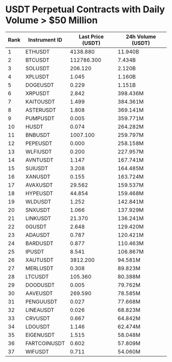 # USDT Perpetual Contracts with Daily Volume > $50 Million

| Rank | Instrument ID | Last Price (USDT) | 24h Volume (USDT) |
|------|---------------|-------------------|-------------------|
| 1 | ETHUSDT | 4138.880 | 11.940B |
| 2 | BTCUSDT | 112786.300 | 7.434B |
| 3 | SOLUSDT | 206.120 | 2.120B |
| 4 | XPLUSDT | 1.045 | 1.160B |
| 5 | DOGEUSDT | 0.229 | 1.151B |
| 6 | XRPUSDT | 2.842 | 398.436M |
| 7 | KAITOUSDT | 1.499 | 384.361M |
| 8 | ASTERUSDT | 1.808 | 369.141M |
| 9 | PUMPUSDT | 0.005 | 359.771M |
| 10 | HUSDT | 0.074 | 264.282M |
| 11 | BNBUSDT | 1007.100 | 259.797M |
| 12 | PEPEUSDT | 0.000 | 258.158M |
| 13 | WLFIUSDT | 0.200 | 227.957M |
| 14 | AVNTUSDT | 1.147 | 167.741M |
| 15 | SUIUSDT | 3.208 | 164.485M |
| 16 | XANUSDT | 0.155 | 163.724M |
| 17 | AVAXUSDT | 29.562 | 159.537M |
| 18 | HYPEUSDT | 44.854 | 159.468M |
| 19 | WLDUSDT | 1.252 | 142.841M |
| 20 | SNXUSDT | 1.066 | 137.929M |
| 21 | LINKUSDT | 21.370 | 136.241M |
| 22 | 0GUSDT | 2.648 | 129.420M |
| 23 | ADAUSDT | 0.787 | 120.421M |
| 24 | BARDUSDT | 0.877 | 110.463M |
| 25 | IPUSDT | 8.541 | 106.867M |
| 26 | XAUTUSDT | 3812.200 | 94.581M |
| 27 | MERLUSDT | 0.308 | 89.823M |
| 28 | LTCUSDT | 105.360 | 80.388M |
| 29 | DOODUSDT | 0.005 | 79.762M |
| 30 | AAVEUSDT | 269.590 | 78.585M |
| 31 | PENGUUSDT | 0.027 | 77.668M |
| 32 | LINEAUSDT | 0.026 | 68.823M |
| 33 | CRVUSDT | 0.667 | 64.842M |
| 34 | LDOUSDT | 1.146 | 62.474M |
| 35 | EIGENUSDT | 1.515 | 58.048M |
| 36 | FARTCOINUSDT | 0.602 | 57.809M |
| 37 | WIFUSDT | 0.711 | 54.060M |
